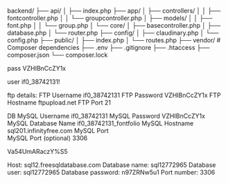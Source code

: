 backend/
├── api/
│   ├── index.php
├── app/
│   ├── controllers/
│   │   ├── fontcontroller.php
│   │   └── groupcontroller.php
│   ├── models/
│   │   ├── font.php
│   │   └── group.php
│   └── core/
│       ├── basecontroller.php
│       ├── database.php
│       └── router.php
├── config/
│   ├── claudinary.php
│   └── config.php
├── public/
│   ├── index.php
│   └── routes.php
├── vendor/                # Composer dependencies
├── .env
├── .gitignore
├── .htaccess
├── composer.json
└── composer.lock


pass    VZHIBnCcZY1x

user    if0_38742131!

ftp details:
FTP Username    if0_38742131
FTP Password    VZHIBnCcZY1x
FTP Hostname    ftpupload.net
FTP Port        21

DB
MySQL Username          if0_38742131
MySQL Password          VZHIBnCcZY1x
MySQL Database Name     if0_38742131_fontfolio
MySQL Hostname          sql201.infinityfree.com
MySQL Port              
MySQL Port (optional)   3306



Va54UmARaczY%S5



Host: sql12.freesqldatabase.com
Database name: sql12772965
Database user: sql12772965
Database password: n97ZRNw5u1
Port number: 3306
